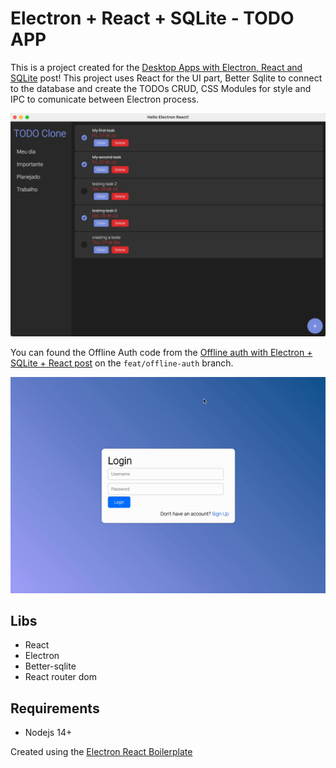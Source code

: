 # Electron + React + SQLite - TODO APP

This is a project created for the [Desktop Apps with Electron, React and SQLite](https://tuliocalil.com/desktop-apps-with-electron-react-and-sqlite/) post!
This project uses React for the UI part, Better Sqlite to connect to the database and create the TODOs CRUD, CSS Modules for style and IPC to comunicate between Electron process.

![](preview.jpg)

You can found the Offline Auth code from the [Offline auth with Electron + SQLite + React post](https://tuliocalil.com/offline-auth-with-electron-sqlite-react/) on the `feat/offline-auth` branch.

![](offline-auth.gif)

## Libs

- React
- Electron
- Better-sqlite
- React router dom

## Requirements

- Nodejs 14+

Created using the [Electron React Boilerplate](https://electron-react-boilerplate.js.org/)
